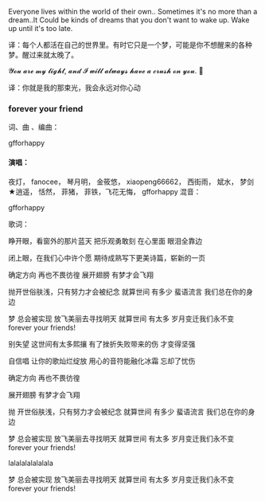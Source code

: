 Everyone lives within the world of their own.. Sometimes it's no more than a dream..It Could be kinds of dreams that you don't want to wake up. Wake up until it's too late.

译：每个人都活在自己的世界里。有时它只是一个梦，可能是你不想醒来的各种梦。醒过来就太晚了。

𝓨𝓸𝓾 𝓪𝓻𝓮 𝓶𝔂 𝓵𝓲𝓰𝓱𝓽, 𝓪𝓷𝓭 𝓘 𝔀𝓲𝓵𝓵 𝓪𝓵𝔀𝓪𝔂𝓼 𝓱𝓪𝓿𝓮 𝓪 𝓬𝓻𝓾𝓼𝓱 𝓸𝓷 𝔂𝓸𝓾.  🦋 

译：你就是我的那束光，我会永远对你心动



### forever your friend

词、曲 、编曲：

 gfforhappy

#### 演唱：

夜灯， fanocee， 琴月明， 金筱悠， xiaopeng66662， 西街雨， 斌水， 梦剑★逍遥，
恬然， 菲猪， 菲铁，飞花无悔， gfforhappy
混音：

gfforhappy

歌词：

睁开眼，看窗外的那片蓝天
把乐观勇敢刻 在心里面
眼泪全靠边

闭上眼，在我们心中许个愿
期待成熟写下更美诗篇，崭新的一页

确定方向
再也不畏彷徨
展开翅膀
有梦才会飞翔

抛开世俗肤浅，只有努力才会被纪念
就算世间 有多少 蜚语流言
我们总在你的身边

梦 总会被实现
放飞美丽去寻找明天
就算世间 有太多 岁月变迁我们永不变
forever your friends!

别失望 这世间有太多熙攘
有了挫折失败带来的伤 才变得坚强


自信唱 让你的歌灿烂绽放
用心的音符能融化冰霜 忘却了忧伤

确定方向
再也不畏彷徨

展开翅膀
有梦才会飞翔

抛 开世俗肤浅，只有努力才会被纪念
就算世间 有多少 蜚语流言
我们总在你的身边

梦 总会被实现
放飞美丽去寻找明天
就算世间 有太多 岁月变迁我们永不变
forever your
friends!

lalalalalalalala

梦
总会被实现 放飞美丽去寻找明天
就算世间 有太多 岁月变迁我们永不变
forever your friends!